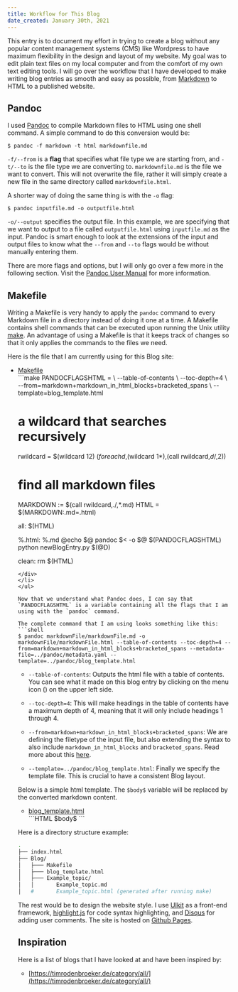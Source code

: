 ```yaml
---
title: Workflow for This Blog 
date_created: January 30th, 2021 
---
```


This entry is to document my effort in trying to create a blog without any popular content management systems (CMS) like Wordpress to have maximum flexibility in the design and layout of my website. My goal was to edit plain text files on my local computer and from the comfort of my own text editing tools. I will go over the workflow that I have developed to make writing blog entries as smooth and easy as possible, from <a target="_blank" href="https://www.markdownguide.org/">Markdown</a> to HTML to a published website.

## Pandoc
I used <a target="_blank" href="https://pandoc.org/">Pandoc</a> to compile Markdown files to HTML using one shell command. A simple command to do this conversion would be:  
```shell
$ pandoc -f markdown -t html markdownfile.md
```

`-f/--from` is a <span style="font-weight:bold; cursor: pointer;" uk-tooltip="title: A command-line <strong>flag</strong> is a common way to specify options for command-line programs.">flag</span> that specifies what file type we are starting from, and `-t/--to` is the file type we are converting to. `markdownfile.md` is the file we want to convert. This will not overwrite the file, rather it will simply create a new file in the same directory called `markdownfile.html`.

A shorter way of doing the same thing is with the `-o` flag:  
```shell
$ pandoc inputfile.md -o outputfile.html
```

`-o/--output` specifies the output file. In this example, we are specifying that we want to output to a file called `outputfile.html` using `inputfile.md` as the input. Pandoc is smart enough to look at the extensions of the input and output files to know what the `--from` and `--to` flags would be without manually entering them.

There are more flags and options, but I will only go over a few more in the following section. Visit the <a target="_blank" href="https://pandoc.org/MANUAL.html">Pandoc User Manual</a> for more information.

## Makefile
Writing a Makefile is very handy to apply the `pandoc` command to every Markdown file in a directory instead of doing it one at a time. A Makefile contains shell commands that can be executed upon running the Unix utility <a target="_blank" href="https://edoras.sdsu.edu/doc/make.html">make</a>. An advantage of using a Makefile is that it keeps track of changes so that it only applies the commands to the files we need.

Here is the file that I am currently using for this Blog site:

<ul uk-accordion>
<li class=" uk-open">
<a id="code-file" class="uk-accordion-title" href="#">Makefile</a>
<div class="uk-accordion-content">
```make
PANDOCFLAGSHTML =                                           \
  --table-of-contents                                       \
  --toc-depth=4                                             \
  --from=markdown+markdown_in_html_blocks+bracketed_spans   \
  --template=blog_template.html

# a wildcard that searches recursively
rwildcard = $(wildcard $1$2) $(foreach d,$(wildcard $1*),$(call rwildcard,$d/,$2))

# find all markdown files
MARKDOWN := $(call rwildcard,./,*.md)
HTML = $(MARKDOWN:.md=.html)

all: $(HTML)

%.html: %.md
	@echo $@
	pandoc $< -o $@ $(PANDOCFLAGSHTML)
	python newBlogEntry.py $(@D)

clean:
	rm $(HTML)
```
</div>
</li>
</ul>

Now that we understand what Pandoc does, I can say that `PANDOCFLAGSHTML` is a variable containing all the flags that I am using with the `pandoc` command.

The complete command that I am using looks something like this:
```shell
$ pandoc markdownFile/markdownFile.md -o markdownFile/markdownFile.html --table-of-contents --toc-depth=4 --from=markdown+markdown_in_html_blocks+bracketed_spans --metadata-file=../pandoc/metadata.yaml --template=../pandoc/blog_template.html
```

- `--table-of-contents`: Outputs the html file with a table of contents. You can see what it made on this blog entry by clicking on the menu icon (<span uk-icon="menu"></span>) on the upper left side.

- `--toc-depth=4`: This will make headings in the table of contents have a maximum depth of 4, meaning that it will only include headings 1 through 4.

- `--from=markdown+markdown_in_html_blocks+bracketed_spans`: We are defining the filetype of the input file, but also extending the syntax to also include `markdown_in_html_blocks` and `bracketed_spans`. Read more about this <a target="_blank" href="https://boisgera.github.io/pandoc/markdown/">here</a>.

- `--template=../pandoc/blog_template.html`: Finally we specify the template file. This is crucial to have a consistent Blog layout. 

Below is a simple html template. The `$body$` variable will be replaced by the converted markdown content.

<ul uk-accordion>
<li class=" uk-open">
<a class="uk-accordion-title" href="#">blog_template.html</a>
<div class="uk-accordion-content">
```HTML
<!DOCTYPE html>
<html>
  <head>
    <title>$title$</title>
  </head>

  <body>
  $body$
  </body>
</html>
```
</div>
</li>
</ul>

Here is a directory structure example:
```bash
.
├── index.html
├── Blog/
│   ├─── Makefile
│   ├─── blog_template.html
│   ├─── Example_topic/
│   │       Example_topic.md
│   #       Example_topic.html (generated after running make)
```

The rest would be to design the website style. I use <a target="_blank" href="https://getuikit.com/">UIkit</a> as a front-end framework, <a target="_blank" href="https://highlightjs.org/">highlight.js</a> for code syntax highlighting, and <a target="_blank" href="https://disqus.com/">Disqus</a> for adding user comments. The site is hosted on <a target="_blank" href="https://pages.github.com/">Github Pages</a>.

## Inspiration
Here is a list of blogs that I have looked at and have been inspired by:

  - [https://timrodenbroeker.de/category/all/](https://timrodenbroeker.de/category/all/)


